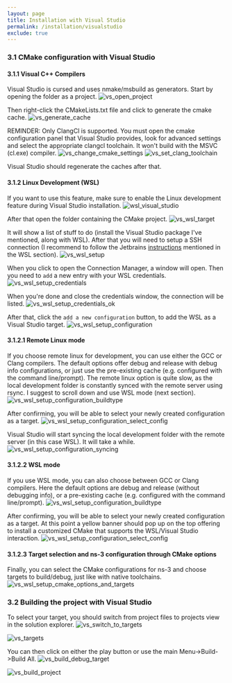 ```yaml
---
layout: page
title: Installation with Visual Studio
permalink: /installation/visualstudio
exclude: true
---
```


### 3.1 CMake configuration with Visual Studio

#### 3.1.1 Visual C++ Compilers
Visual Studio is cursed and uses nmake/msbuild as generators.
Start by opening the folder as a project.
![vs_open_project](/NS3/img/vs/vs_open_folder_as_project.png)

Then right-click the CMakeLists.txt file and click to generate the cmake cache.
![vs_generate_cache](/NS3/img/vs/vs_generate_cmake_cache.png)

REMINDER: Only ClangCl is supported. You must open the cmake configuration panel that Visual Studio provides,
look for advanced settings and select the appropriate clangcl toolchain. It won't build with the MSVC (cl.exe) compiler.
![vs_change_cmake_settings](/NS3/img/vs/vs_change_cmake_settings.png)
![vs_set_clang_toolchain](/NS3/img/vs/vs_set_clang_toolchain.png)

Visual Studio should regenerate the caches after that.

#### 3.1.2 Linux Development (WSL)
If you want to use this feature, make sure to enable the Linux development feature during Visual Studio installation.
![wsl_visual_studio](/NS3/img/vs/wsl_visual_studio.png)

After that open the folder containing the CMake project.
![vs_wsl_target](/NS3/img/vs/vs_wsl_target.png)

It will show a list of stuff to do (install the Visual Studio package I've mentioned, along with WSL). After that you will need to setup a SSH connection (I recommend to follow the Jetbrains [instructions](https://www.jetbrains.com/help/clion/how-to-use-wsl-development-environment-in-product.html) mentioned in the WSL section).
![vs_wsl_setup](/NS3/img/vs/vs_wsl_setup.png)

When you click to open the Connection Manager, a window will open. Then you need to `add` a new entry with your WSL credentials.
![vs_wsl_setup_credentials](/NS3/img/vs/vs_wsl_setup_credentials.png)

When you're done and close the credentials window, the connection will be listed.
![vs_wsl_setup_credentials_ok](/NS3/img/vs/vs_wsl_setup_credentials_ok.png)

After that, click the `add a new configuration` button, to add the WSL as a Visual Studio target.
![vs_wsl_setup_configuration](/NS3/img/vs/vs_wsl_setup_configuration.png)


#### 3.1.2.1 Remote Linux mode
If you choose remote linux for development, you can use either the GCC or Clang compilers. The default options offer debug and release with debug info configurations, or just use the pre-existing cache (e.g. configured with the command line/prompt). The remote linux option is quite slow, as the local development folder is constantly synced with the remote server using rsync. I suggest to scroll down and use WSL mode (next section).
![vs_wsl_setup_configuration_buildtype](/NS3/img/vs/vs_wsl_setup_configuration_remote_buildtype.png)

After confirming, you will be able to select your newly created configuration as a target.
![vs_wsl_setup_configuration_select_config](/NS3/img/vs/vs_wsl_setup_configuration_select_config.png)

Visual Studio will start syncing the local development folder with the remote server (in this case WSL). It will take a while.
![vs_wsl_setup_configuration_syncing](/NS3/img/vs/vs_wsl_setup_configuration_remote_syncing.png)


#### 3.1.2.2 WSL mode
If you use WSL mode, you can also choose between GCC or Clang compilers. Here the default options are debug and release (without debugging info), or a pre-existing cache (e.g. configured with the command line/prompt).
![vs_wsl_setup_configuration_buildtype](/NS3/img/vs/vs_wsl_setup_configuration_buildtype.png)

After confirming, you will be able to select your newly created configuration as a target. At this point a yellow banner should pop up on the top offering to install a customized CMake that supports the WSL/Visual Studio interaction.
![vs_wsl_setup_configuration_select_config](/NS3/img/vs/vs_wsl_setup_configuration_select_config.png)


#### 3.1.2.3 Target selection and ns-3 configuration through CMake options

Finally, you can select the CMake configurations for ns-3 and choose targets to build/debug, just like with native toolchains.
![vs_wsl_setup_cmake_options_and_targets](/NS3/img/vs/vs_wsl_setup_cmake_options_and_targets.png)

### 3.2 Building the project with Visual Studio
To select your target, you should switch from project files to projects view
in the solution explorer.
![vs_switch_to_targets](/NS3/img/vs/vs_switch_to_targets.png)

![vs_targets](/NS3/img/vs/vs_targets.png)

You can then click on either the play button or use the main Menu->Build->Build All.
![vs_build_debug_target](/NS3/img/vs/vs_build_debug_target.png)

![vs_build_project](/NS3/img/vs/vs_build_project.png)

